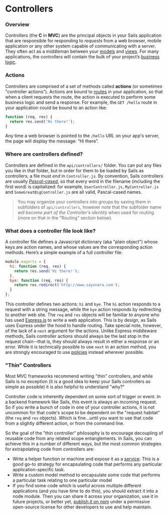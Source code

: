 # Controllers

### Overview

Controllers (the **C** in **MVC**) are the principal objects in your Sails application that are responsible for responding to *requests* from a web browser, mobile application or any other system capable of communicating with a server.  They often act as a middleman between your [models](https://sailsjs.com/documentation/concepts/models-and-orm/models) and [views](https://sailsjs.com/documentation/concepts/views). For many applications, the controllers will contain the bulk of your project&rsquo;s [business logic](http://en.wikipedia.org/wiki/Business_logic).

### Actions
Controllers are comprised of a set of methods called **actions** (or sometimes "controller actions").  Actions are bound to [routes](http://sailsjs.com/documentation/concepts/Routes) in your application, so that when a client requests the route, the action is executed to perform some business logic and send a response.  For example, the `GET /hello` route in your application could be bound to an action like:

```javascript
function (req, res) {
  return res.send('Hi there!');
}
```

Any time a web browser is pointed to the `/hello` URL on your app's server, the page will display the message: &ldquo;Hi there&rdquo;.

### Where are controllers defined?
Controllers are defined in the `api/controllers/` folder. You can put any files you like in that folder, but in order for them to be loaded by Sails as controllers, a file must *end* in `Controller.js`.  By convention, Sails controllers are usually [*Pascal-cased*](http://c2.com/cgi/wiki?PascalCase), so that every word in the filename (including the first word) is capitalized: for example, `UserController.js`, `MyController.js` and `SomeGreatBigController.js` are all valid, Pascal-cased names.

> You may organize your controllers into groups by saving them in subfolders of `api/controllers`, however note that the subfolder name *will become part of the Controller&rsquo;s identity* when used for routing (more on that in the "Routing" section below).

### What does a controller file look like?
A controller file defines a Javascript dictionary (aka "plain object") whose keys are action names, and whose values are the corresponding action methods.  Here&rsquo;s a simple example of a full controller file:

```javascript
module.exports = {
  hi: function (req, res) {
    return res.send('Hi there!');
  },
  bye: function (req, res) {
    return res.redirect('http://www.sayonara.com');
  }
};
```

This controller defines two actions: `hi` and `bye`.  The `hi` action responds to a request with a string message, while the `bye` action responds by redirecting to another web site.  The `req` and `res` objects will be familiar to anyone who has used [Express.js](https://github.com/expressjs) to write a web application.  This is by design, as Sails uses Express under the hood to handle routing.  Take special note, however, of the lack of a `next` argument for the actions.  Unlike Express  middleware methods, Sails controller actions should always be the last stop in the request chain--that is, they should always result in either a response or an error.  While it is technically possible to use `next` in an action method, you are strongly encouraged to use [policies](http://sailsjs.com/documentation/concepts/Policies) instead wherever possible.




### "Thin" Controllers

Most MVC frameworks recommend writing "thin" controllers, and while Sails is no exception (it is a good idea to keep your Sails controllers as simple as possible) it is also helpful to understand "why?"

Controller code is inherently dependent on some sort of trigger or event.  In a backend framework like Sails, this event is always an incoming request.  So if you write a bunch of code in one of your controller actions, it is not uncommon for that code's scope to be dependent on the "request habitat" (the `req` and `res` objects).  Which is fine...until you want to use that code from a slightly different action, or from the command line.

So the goal of the "thin controller" philosophy is to encourage decoupling of reusable code from any related scope entanglements.  In Sails, you can achieve this in a number of different ways, but the most common strategies for extrapolating code from controllers are:

+ Write a helper function or machine and expose it as a [service](http://sailsjs.com/documentation/concepts/services).  This is a good go-to strategy for encapsulating code that performs any particular application-specific task.
+ Write a custom model method to encapsulate some code that performs a particular task relating to one particular model
+ If you find some code which is useful across multiple different applications (and you have time to do this), you should extract it into a node module.  Then you can share it across your organization, use it in future projects, or better yet, [publish it on npm](https://docs.npmjs.com/getting-started/publishing-npm-packages) under a permissive open-source license for other developers to use and help maintain.



<docmeta name="displayName" value="Controllers">
